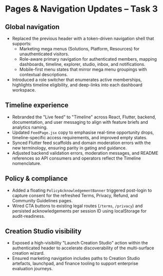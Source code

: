 # Pages & Navigation Updates – Task 3

## Global navigation
- Replaced the previous header with a token-driven navigation shell that supports:
  - Marketing mega menus (Solutions, Platform, Resources) for unauthenticated visitors.
  - Role-aware primary navigation for authenticated members, mapping dashboards, timeline, explorer, studio, inbox, and notifications.
  - Mobile-first menu states that mirror mega menu groupings with contextual descriptions.
- Introduced a role switcher that enumerates active memberships, highlights timeline eligibility, and deep-links into each dashboard workspace.

## Timeline experience
- Rebranded the "Live feed" to "Timeline" across React, Flutter, backend, documentation, and user messaging to align with feature briefs and analytics naming.
- Updated `FeedPage.jsx` copy to emphasise real-time opportunity drops, timeline-specific access requirements, and improved empty states.
- Synced Flutter feed scaffolds and domain moderation errors with the new terminology, ensuring parity in gating and guidance.
- Adjusted backend validation errors, moderation messages, and README references so API consumers and operators reflect the Timeline nomenclature.

## Policy & compliance
- Added a floating `PolicyAcknowledgementBanner` triggered post-login to capture consent for the refreshed Terms, Privacy, Refund, and Community Guidelines pages.
- Wired CTA buttons to existing legal routes (`/terms`, `/privacy`) and persisted acknowledgements per session ID using localStorage for audit-readiness.

## Creation Studio visibility
- Exposed a high-visibility "Launch Creation Studio" action within the authenticated header to accelerate discoverability of the multi-surface creation wizard.
- Ensured marketing navigation includes paths to Creation Studio artefacts, launchpad, and finance tooling to support enterprise evaluation journeys.
